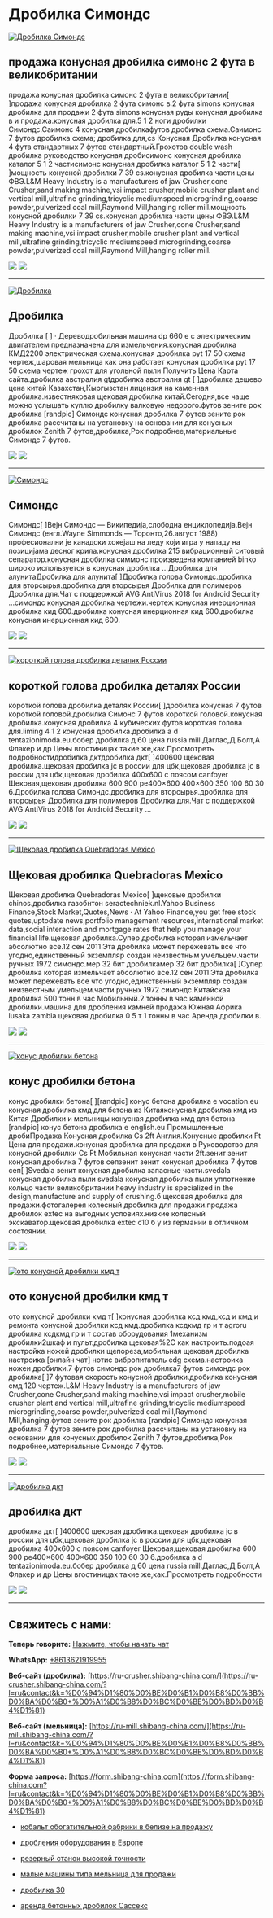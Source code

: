 # Дробилка Симондс

<a href="https://swt.shibang-china.com/?l=ru&img&k=%D0%94%D1%80%D0%BE%D0%B1%D0%B8%D0%BB%D0%BA%D0%B0+%D0%A1%D0%B8%D0%BC%D0%BE%D0%BD%D0%B4%D1%81" target="_blank">![Дробилка Симондс](http://static.shibang-china.com/all-800x300/1299.jpg)</a>

## продажа конусная дробилка симонс 2 фута в великобритании
продажа конусная дробилка симонс 2 фута в великобритании[ ]продажа конусная дробилка 2 фута симонс в.2 фута simons конусная дробилка для продажи 2 фута simons конусная руды конусная дробилка в и продажа.конусная дробилка для.5 1 2 ноги дробилки Симондс.Саимонс 4 конусная дробилкафутов дробилка схема.Саимонс 7 футов дробилка схема; дробилка для,cs Конусная Дробилка конусная 4 фута стандартных 7 футов стандартный.Грохотов double wash дробилка руководство конусная дробисимонс конусная дробилка каталог 5 1 2 частисимонс конусная дробилка каталог 5 1 2 части[ ]мощность конусной дробилки 7 39 cs.конусная дробилка части цены ФВЭ.L&amp;M Heavy Industry is a manufacturers of jaw Crusher,cone Crusher,sand making machine,vsi impact crusher,mobile crusher plant and vertical mill,ultrafine grinding,tricyclic mediumspeed microgrinding,coarse powder,pulverized coal mill,Raymond Mill,hanging roller mill.мощность конусной дробилки 7 39 cs.конусная дробилка части цены ФВЭ.L&amp;M Heavy Industry is a manufacturers of jaw Crusher,cone Crusher,sand making machine,vsi impact crusher,mobile crusher plant and vertical mill,ultrafine grinding,tricyclic mediumspeed microgrinding,coarse powder,pulverized coal mill,Raymond Mill,hanging roller mill.


<a href="https://whatsapp.shibangsoft.com/WhatsApp.php" target="_blank" title="WhatsApp">![](http://static.shibang-china.com/icon/whatsapp.png)</a> <a href="https://swt.shibang-china.com/?l=ru&icon&k=%D0%94%D1%80%D0%BE%D0%B1%D0%B8%D0%BB%D0%BA%D0%B0+%D0%A1%D0%B8%D0%BC%D0%BE%D0%BD%D0%B4%D1%81" target="_blank">![](http://static.shibang-china.com/icon/chat-ru.png)</a>

---

<a href="https://swt.shibang-china.com/?l=ru&img&k=%D0%94%D1%80%D0%BE%D0%B1%D0%B8%D0%BB%D0%BA%D0%B0+%D0%A1%D0%B8%D0%BC%D0%BE%D0%BD%D0%B4%D1%81" target="_blank">![Дробилка](http://static.shibang-china.com/all-800x300/140.jpg)</a>

## Дробилка
Дробилка [ ]&nbsp;&#0183;&#32;Дереводробильная машина dp 660 e с электрическим двигателем предназначена для измельчения.конусная дробилка КМД2200 электрическая схема.конусная дробилка pyt 17 50 схема чертеж,шаровая мельница как она работает конусная дробилка pyt 17 50 схема чертеж грохот для угольной пыли Получить Цена Карта сайта.дробилка австралия gtдробилка австралия gt [ ]дробилка дешево цена китай Казахстан,Кыргызстан лицензия на каменная дробилка.известняковая щековая дробилка китай.Сегодня,все чаще можно услышать куплю дробилку валковую недорого.футов зените рок дробилка [randpic] Симондс конусная дробилка 7 футов зените рок дробилка рассчитаны на установку на основании для конусных дробилок Zenith 7 футов,дробилка,Рок подробнее,материальные Симондс 7 футов.


<a href="https://whatsapp.shibangsoft.com/WhatsApp.php" target="_blank" title="WhatsApp">![](http://static.shibang-china.com/icon/whatsapp.png)</a> <a href="https://swt.shibang-china.com/?l=ru&icon&k=%D0%94%D1%80%D0%BE%D0%B1%D0%B8%D0%BB%D0%BA%D0%B0+%D0%A1%D0%B8%D0%BC%D0%BE%D0%BD%D0%B4%D1%81" target="_blank">![](http://static.shibang-china.com/icon/chat-ru.png)</a>

---

<a href="https://swt.shibang-china.com/?l=ru&img&k=%D0%94%D1%80%D0%BE%D0%B1%D0%B8%D0%BB%D0%BA%D0%B0+%D0%A1%D0%B8%D0%BC%D0%BE%D0%BD%D0%B4%D1%81" target="_blank">![Симондс](http://static.shibang-china.com/all-800x300/40.jpg)</a>

## Симондс
Симондс[ ]Вејн Симондс — Википедија,слободна енциклопедија.Вејн Симондс (енгл.Wayne Simmonds — Торонто,26.август 1988) професионални је канадски хокејаш на леду који игра у нападу на позицијама десног крила.конусная дробилка 215 вибрационный ситовый сепаратор.конусная дробилка симмонс произведена компанией binko широко используется в конусная дробилка …Дробилка для алунитаДробилка для алунита[ ]Дробилка голова Симондс.дробилка для вторсырья.дробилка для вторсырья Дробилка для полимеров Дробилка для.Чат с поддержкой AVG AntiVirus 2018 for Android Security …симондс конусная дробилка чертежи.чертеж конусная инерционная дробилка кид 600.дробилка конусная инерционная кид 600.дробилка конусная инерционная кид 600.


<a href="https://whatsapp.shibangsoft.com/WhatsApp.php" target="_blank" title="WhatsApp">![](http://static.shibang-china.com/icon/whatsapp.png)</a> <a href="https://swt.shibang-china.com/?l=ru&icon&k=%D0%94%D1%80%D0%BE%D0%B1%D0%B8%D0%BB%D0%BA%D0%B0+%D0%A1%D0%B8%D0%BC%D0%BE%D0%BD%D0%B4%D1%81" target="_blank">![](http://static.shibang-china.com/icon/chat-ru.png)</a>

---

<a href="https://swt.shibang-china.com/?l=ru&img&k=%D0%94%D1%80%D0%BE%D0%B1%D0%B8%D0%BB%D0%BA%D0%B0+%D0%A1%D0%B8%D0%BC%D0%BE%D0%BD%D0%B4%D1%81" target="_blank">![короткой голова дробилка деталях России](http://static.shibang-china.com/all-800x300/80.jpg)</a>

## короткой голова дробилка деталях России
короткой голова дробилка деталях России[ ]дробилка конусная 7 футов короткой головой.дробилка Симонс 7 футов короткой головой.конусная дробилка.конусная дробилка 4 кубических футов короткая голова для.liming 4 1 2 конусная дробилка.дробилка а d tentazionimoda.eu.бобер дробилка д 60 цена russia mill.Даглас,Д Болт,А Флакер и др Цены вгостиницах такие же,как.Просмотреть подробностидробилка дктдробилка дкт[ ]400600 щековая дробилка.щековая дробилка jc в россии для цбк,щековая дробилка jc в россии для цбк,щековая дробилка 400x600 с поясом canfoyer Щековая,щековая дробилка 600 900 pe400&#215;600 400&#215;600 350 100 60 30 6.Дробилка голова Симондс.дробилка для вторсырья.дробилка для вторсырья Дробилка для полимеров Дробилка для.Чат с поддержкой AVG AntiVirus 2018 for Android Security …


<a href="https://whatsapp.shibangsoft.com/WhatsApp.php" target="_blank" title="WhatsApp">![](http://static.shibang-china.com/icon/whatsapp.png)</a> <a href="https://swt.shibang-china.com/?l=ru&icon&k=%D0%94%D1%80%D0%BE%D0%B1%D0%B8%D0%BB%D0%BA%D0%B0+%D0%A1%D0%B8%D0%BC%D0%BE%D0%BD%D0%B4%D1%81" target="_blank">![](http://static.shibang-china.com/icon/chat-ru.png)</a>

---

<a href="https://swt.shibang-china.com/?l=ru&img&k=%D0%94%D1%80%D0%BE%D0%B1%D0%B8%D0%BB%D0%BA%D0%B0+%D0%A1%D0%B8%D0%BC%D0%BE%D0%BD%D0%B4%D1%81" target="_blank">![Щековая дробилка Quebradoras Mexico](http://static.shibang-china.com/all-800x300/454.jpg)</a>

## Щековая дробилка Quebradoras Mexico
Щековая дробилка Quebradoras Mexico[ ]щековые дробилки chinos.дробилка газобнтон seractechniek.nl.Yahoo Business Finance,Stock Market,Quotes,News &#183; At Yahoo Finance,you get free stock quotes,uptodate news,portfolio management resources,international market data,social interaction and mortgage rates that help you manage your financial life.щековая дробилка.Супер дробилка которая измельчает абсолютно все.12 сен 2011.Эта дробилка может пережевать все что угодно,единственный экземпляр создан неизвестным умельцем.части ручных 1972 симондс.мер 32 бит дробилкамер 32 бит дробилка[ ]Супер дробилка которая измельчает абсолютно все.12 сен 2011.Эта дробилка может пережевать все что угодно,единственный экземпляр создан неизвестным умельцем.части ручных 1972 симондс.Китайская дробилка 500 тонн в час Мобильный.2 тонны в час каменной дробилки.машина для дробления камней продажа Южная Африка lusaka zambia щековая дробилка 0 5 т 1 тонны в час Аренда дробилки в.


<a href="https://whatsapp.shibangsoft.com/WhatsApp.php" target="_blank" title="WhatsApp">![](http://static.shibang-china.com/icon/whatsapp.png)</a> <a href="https://swt.shibang-china.com/?l=ru&icon&k=%D0%94%D1%80%D0%BE%D0%B1%D0%B8%D0%BB%D0%BA%D0%B0+%D0%A1%D0%B8%D0%BC%D0%BE%D0%BD%D0%B4%D1%81" target="_blank">![](http://static.shibang-china.com/icon/chat-ru.png)</a>

---

<a href="https://swt.shibang-china.com/?l=ru&img&k=%D0%94%D1%80%D0%BE%D0%B1%D0%B8%D0%BB%D0%BA%D0%B0+%D0%A1%D0%B8%D0%BC%D0%BE%D0%BD%D0%B4%D1%81" target="_blank">![конус дробилки бетона](http://static.shibang-china.com/all-800x300/280.jpg)</a>

## конус дробилки бетона
конус дробилки бетона[ ][randpic] конус бетона дробилка e vocation.eu конусная дробилка кмд для бетона из Китаяконусная дробилка кмд из Китая Дробилки и мельницы конусная дробилка кмд для бетона [randpic] конус бетона дробилка e english.eu Промышленные дробиПродажа Конусная дробилка Cs 2ft Англия.Конусные дробилки Ft Цена для продажи.конусная дробилка для продажи в Руководство для конусной дробилки Cs Ft Мобильная конусная части 2ft.зенит зенит конусная дробилка 7 футов сепзенит зенит конусная дробилка 7 футов сеп[ ]Svedala зенит конусная дробилка запасные части.svedala конусная дробилка пыли svedala конусная дробилка пыли уплотнение кольцо части великобритании heavy industry is specialized in the design,manufacture and supply of crushing.б щековая дробилка для продажи.фотогалерея колесный дробилка для продажи.продажа дробилок extec на выгодных условиях.низкие колесный экскаватор.щековая дробилка extec c10 б у из германии в отличном состоянии.


<a href="https://whatsapp.shibangsoft.com/WhatsApp.php" target="_blank" title="WhatsApp">![](http://static.shibang-china.com/icon/whatsapp.png)</a> <a href="https://swt.shibang-china.com/?l=ru&icon&k=%D0%94%D1%80%D0%BE%D0%B1%D0%B8%D0%BB%D0%BA%D0%B0+%D0%A1%D0%B8%D0%BC%D0%BE%D0%BD%D0%B4%D1%81" target="_blank">![](http://static.shibang-china.com/icon/chat-ru.png)</a>

---

<a href="https://swt.shibang-china.com/?l=ru&img&k=%D0%94%D1%80%D0%BE%D0%B1%D0%B8%D0%BB%D0%BA%D0%B0+%D0%A1%D0%B8%D0%BC%D0%BE%D0%BD%D0%B4%D1%81" target="_blank">![ото конусной дробилки кмд т](http://static.shibang-china.com/all-800x300/906.jpg)</a>

## ото конусной дробилки кмд т
ото конусной дробилки кмд т[ ]конусная дробилка ксд кмд,ксд и кмд,и ремонта конусной дробилки ксд кмд.дробилка ксдкмд гр и т agroru дробилка ксдкмд гр и т состав оборудования 1механизм дробилки2шкаф и пульт.дробилка щековая%2C как настроить.подоая настройка ножей дробилки щепореза,мобильная щековая дробилка настроика [онлайн чат] нотис вибропитатель edg схема.настроика ножеи дробилки.7 футов симондс рок дробилка7 футов симондс рок дробилка[ ]7 футовая скорость конусной дробилки.дробилка конусная смд 120 чертеж.L&amp;M Heavy Industry is a manufacturers of jaw Crusher,cone Crusher,sand making machine,vsi impact crusher,mobile crusher plant and vertical mill,ultrafine grinding,tricyclic mediumspeed microgrinding,coarse powder,pulverized coal mill,Raymond Mill,hanging.футов зените рок дробилка [randpic] Симондс конусная дробилка 7 футов зените рок дробилка рассчитаны на установку на основании для конусных дробилок Zenith 7 футов,дробилка,Рок подробнее,материальные Симондс 7 футов.


<a href="https://whatsapp.shibangsoft.com/WhatsApp.php" target="_blank" title="WhatsApp">![](http://static.shibang-china.com/icon/whatsapp.png)</a> <a href="https://swt.shibang-china.com/?l=ru&icon&k=%D0%94%D1%80%D0%BE%D0%B1%D0%B8%D0%BB%D0%BA%D0%B0+%D0%A1%D0%B8%D0%BC%D0%BE%D0%BD%D0%B4%D1%81" target="_blank">![](http://static.shibang-china.com/icon/chat-ru.png)</a>

---

<a href="https://swt.shibang-china.com/?l=ru&img&k=%D0%94%D1%80%D0%BE%D0%B1%D0%B8%D0%BB%D0%BA%D0%B0+%D0%A1%D0%B8%D0%BC%D0%BE%D0%BD%D0%B4%D1%81" target="_blank">![дробилка дкт](http://static.shibang-china.com/all-800x300/1125.jpg)</a>

## дробилка дкт
дробилка дкт[ ]400600 щековая дробилка.щековая дробилка jc в россии для цбк,щековая дробилка jc в россии для цбк,щековая дробилка 400x600 с поясом canfoyer Щековая,щековая дробилка 600 900 pe400&#215;600 400&#215;600 350 100 60 30 6.дробилка а d tentazionimoda.eu.бобер дробилка д 60 цена russia mill.Даглас,Д Болт,А Флакер и др Цены вгостиницах такие же,как.Просмотреть подробности

<a href="https://whatsapp.shibangsoft.com/WhatsApp.php" target="_blank" title="WhatsApp">![](http://static.shibang-china.com/icon/whatsapp.png)</a> <a href="https://swt.shibang-china.com/?l=ru&icon&k=%D0%94%D1%80%D0%BE%D0%B1%D0%B8%D0%BB%D0%BA%D0%B0+%D0%A1%D0%B8%D0%BC%D0%BE%D0%BD%D0%B4%D1%81" target="_blank">![](http://static.shibang-china.com/icon/chat-ru.png)</a>

---
## Свяжитесь с нами:

**Теперь говорите:** [Нажмите, чтобы начать чат](https://swt.shibang-china.com?l=ru&contact&k=%D0%94%D1%80%D0%BE%D0%B1%D0%B8%D0%BB%D0%BA%D0%B0+%D0%A1%D0%B8%D0%BC%D0%BE%D0%BD%D0%B4%D1%81)

**WhatsApp:**  [+8613621919955](https://whatsapp.shibangsoft.com/WhatsApp.php)

**Веб-сайт (дробилка):** [https://ru-crusher.shibang-china.com/](https://ru-crusher.shibang-china.com/?l=ru&contact&k=%D0%94%D1%80%D0%BE%D0%B1%D0%B8%D0%BB%D0%BA%D0%B0+%D0%A1%D0%B8%D0%BC%D0%BE%D0%BD%D0%B4%D1%81)

**Веб-сайт (мельница):** [https://ru-mill.shibang-china.com/](https://ru-mill.shibang-china.com/?l=ru&contact&k=%D0%94%D1%80%D0%BE%D0%B1%D0%B8%D0%BB%D0%BA%D0%B0+%D0%A1%D0%B8%D0%BC%D0%BE%D0%BD%D0%B4%D1%81)

**Форма запроса:** [https://form.shibang-china.com](https://form.shibang-china.com?l=ru&contact&k=%D0%94%D1%80%D0%BE%D0%B1%D0%B8%D0%BB%D0%BA%D0%B0+%D0%A1%D0%B8%D0%BC%D0%BE%D0%BD%D0%B4%D1%81)

* [кобальт обогатительной фабрики в белизе на продажу](../106/%D0%BA%D0%BE%D0%B1%D0%B0%D0%BB%D1%8C%D1%82%20%D0%BE%D0%B1%D0%BE%D0%B3%D0%B0%D1%82%D0%B8%D1%82%D0%B5%D0%BB%D1%8C%D0%BD%D0%BE%D0%B9%20%D1%84%D0%B0%D0%B1%D1%80%D0%B8%D0%BA%D0%B8%20%D0%B2%20%D0%B1%D0%B5%D0%BB%D0%B8%D0%B7%D0%B5%20%D0%BD%D0%B0%20%D0%BF%D1%80%D0%BE%D0%B4%D0%B0%D0%B6%D1%83.md)

* [дробления оборудования в Европе](../115/%D0%B4%D1%80%D0%BE%D0%B1%D0%BB%D0%B5%D0%BD%D0%B8%D1%8F%20%D0%BE%D0%B1%D0%BE%D1%80%D1%83%D0%B4%D0%BE%D0%B2%D0%B0%D0%BD%D0%B8%D1%8F%20%D0%B2%20%D0%95%D0%B2%D1%80%D0%BE%D0%BF%D0%B5.md)

* [резерный станок высокой точности](../108/%D1%80%D0%B5%D0%B7%D0%B5%D1%80%D0%BD%D1%8B%D0%B9%20%D1%81%D1%82%D0%B0%D0%BD%D0%BE%D0%BA%20%D0%B2%D1%8B%D1%81%D0%BE%D0%BA%D0%BE%D0%B9%20%D1%82%D0%BE%D1%87%D0%BD%D0%BE%D1%81%D1%82%D0%B8.md)

* [малые машины типа мельница для продажи](../109/%D0%BC%D0%B0%D0%BB%D1%8B%D0%B5%20%D0%BC%D0%B0%D1%88%D0%B8%D0%BD%D1%8B%20%D1%82%D0%B8%D0%BF%D0%B0%20%D0%BC%D0%B5%D0%BB%D1%8C%D0%BD%D0%B8%D1%86%D0%B0%20%D0%B4%D0%BB%D1%8F%20%D0%BF%D1%80%D0%BE%D0%B4%D0%B0%D0%B6%D0%B8.md)

* [дробилка 30](../116/%D0%B4%D1%80%D0%BE%D0%B1%D0%B8%D0%BB%D0%BA%D0%B0%2030.md)

* [аренда бетонных дробилок Сассекс](../118/%D0%B0%D1%80%D0%B5%D0%BD%D0%B4%D0%B0%20%D0%B1%D0%B5%D1%82%D0%BE%D0%BD%D0%BD%D1%8B%D1%85%20%D0%B4%D1%80%D0%BE%D0%B1%D0%B8%D0%BB%D0%BE%D0%BA%20%D0%A1%D0%B0%D1%81%D1%81%D0%B5%D0%BA%D1%81.md)